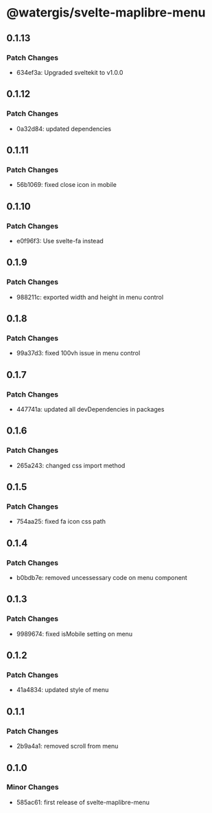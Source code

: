 # @watergis/svelte-maplibre-menu

## 0.1.13

### Patch Changes

- 634ef3a: Upgraded sveltekit to v1.0.0

## 0.1.12

### Patch Changes

- 0a32d84: updated dependencies

## 0.1.11

### Patch Changes

- 56b1069: fixed close icon in mobile

## 0.1.10

### Patch Changes

- e0f96f3: Use svelte-fa instead

## 0.1.9

### Patch Changes

- 988211c: exported width and height in menu control

## 0.1.8

### Patch Changes

- 99a37d3: fixed 100vh issue in menu control

## 0.1.7

### Patch Changes

- 447741a: updated all devDependencies in packages

## 0.1.6

### Patch Changes

- 265a243: changed css import method

## 0.1.5

### Patch Changes

- 754aa25: fixed fa icon css path

## 0.1.4

### Patch Changes

- b0bdb7e: removed uncessessary code on menu component

## 0.1.3

### Patch Changes

- 9989674: fixed isMobile setting on menu

## 0.1.2

### Patch Changes

- 41a4834: updated style of menu

## 0.1.1

### Patch Changes

- 2b9a4a1: removed scroll from menu

## 0.1.0

### Minor Changes

- 585ac61: first release of svelte-maplibre-menu
